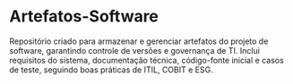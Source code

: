 # Artefatos-Software
Repositório criado para armazenar e gerenciar artefatos do projeto de software, garantindo controle de versões e governança de TI. Inclui requisitos do sistema, documentação técnica, código-fonte inicial e casos de teste, seguindo boas práticas de ITIL, COBIT e ESG.
